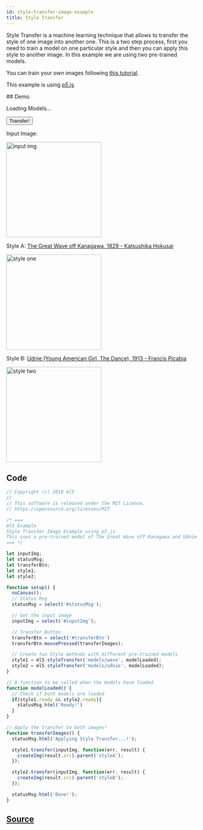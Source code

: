 ```yaml
---
id: style-transfer-image-example
title: Style Transfer
---
```


Style Transfer is a machine learning technique that allows to transfer the style of one image into another one. This is a two step process, first you need to train a model on one particular style and then you can apply this style to another image. In this example we are using two pre-trained models.

You can train your own images following [this tutorial](https://github.com/ml5js/training-styletransfer).

This example is using [p5.js](https://p5js.org/).

## Demo

<div id="example">
  <style>
    #example img {
      width: 250px;
      height: 250px;
      display: inline;
    }
  </style>

  <p id="statusMsg">Loading Models...</p>

  <button id="transferBtn">Transfer!</button>
  <p>Input Image:</p>

  <img src="assets/img/patagonia.jpg" alt="input img" id="inputImg">

  <div id="styleA">
    <p>Style A: <a href="https://en.wikipedia.org/wiki/The_Great_Wave_off_Kanagawa">The Great Wave off Kanagawa, 1829 - Katsushika Hokusai</a></p>
    <img src="assets/img/wave.jpg" alt="style one">
  </div>

  <div id="styleB">
    <p>Style B: <a href="https://en.wikipedia.org/wiki/File:Francis_Picabia,_1913,_Udnie_(Young_American_Girl,_The_Dance),_oil_on_canvas,_290_x_300_cm,_Mus%C3%A9e_National_d%E2%80%99Art_Moderne,_Centre_Georges_Pompidou,_Paris..jpg">Udnie (Young American Girl, The Dance), 1913 - Francis Picabia</a></p>
    <img src="assets/img/udnie.jpg" alt="style two">
  </div>

  <script src="assets/scripts/example-style-transfer-image.js"></script>
</div>

## Code

```javascript
// Copyright (c) 2018 ml5
//
// This software is released under the MIT License.
// https://opensource.org/licenses/MIT

/* ===
ml5 Example
Style Transfer Image Example using p5.js
This uses a pre-trained model of The Great Wave off Kanagawa and Udnie (Young American Girl, The Dance)
=== */

let inputImg;
let statusMsg;
let transferBtn;
let style1;
let style2;

function setup() {
  noCanvas();
  // Status Msg
  statusMsg = select('#statusMsg');

  // Get the input image
  inputImg = select('#inputImg');

  // Transfer Button
  transferBtn = select('#transferBtn')
  transferBtn.mousePressed(transferImages);

  // Create two Style methods with different pre-trained models
  style1 = ml5.styleTransfer('models/wave', modelLoaded);
  style2 = ml5.styleTransfer('models/udnie', modelLoaded);
}

// A function to be called when the models have loaded
function modelLoaded() {
  // Check if both models are loaded
  if(style1.ready && style2.ready){
    statusMsg.html('Ready!')
  }
}

// Apply the transfer to both images!
function transferImages() {
  statusMsg.html('Applying Style Transfer...!');

  style1.transfer(inputImg, function(err, result) {
    createImg(result.src).parent('styleA');
  });

  style2.transfer(inputImg, function(err, result) {
    createImg(result.src).parent('styleB');
  });

  statusMsg.html('Done!');
}
```

## [Source](https://github.com/ml5js/ml5-examples/tree/master/p5js/StyleTransfer/StyleTransfer_Image/)
